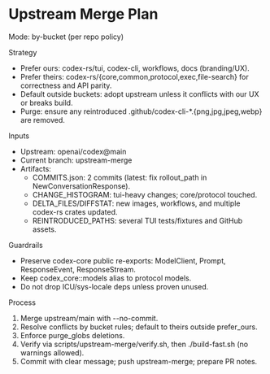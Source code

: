 # Upstream Merge Plan

Mode: by-bucket (per repo policy)

Strategy
- Prefer ours: codex-rs/tui, codex-cli, workflows, docs (branding/UX).
- Prefer theirs: codex-rs/{core,common,protocol,exec,file-search} for correctness and API parity.
- Default outside buckets: adopt upstream unless it conflicts with our UX or breaks build.
- Purge: ensure any reintroduced .github/codex-cli-*.{png,jpg,jpeg,webp} are removed.

Inputs
- Upstream: openai/codex@main
- Current branch: upstream-merge
- Artifacts:
  - COMMITS.json: 2 commits (latest: fix rollout_path in NewConversationResponse).
  - CHANGE_HISTOGRAM: tui-heavy changes; core/protocol touched.
  - DELTA_FILES/DIFFSTAT: new images, workflows, and multiple codex-rs crates updated.
  - REINTRODUCED_PATHS: several TUI tests/fixtures and GitHub assets.

Guardrails
- Preserve codex-core public re-exports: ModelClient, Prompt, ResponseEvent, ResponseStream.
- Keep codex_core::models alias to protocol models.
- Do not drop ICU/sys-locale deps unless proven unused.

Process
1) Merge upstream/main with --no-commit.
2) Resolve conflicts by bucket rules; default to theirs outside prefer_ours.
3) Enforce purge_globs deletions.
4) Verify via scripts/upstream-merge/verify.sh, then ./build-fast.sh (no warnings allowed).
5) Commit with clear message; push upstream-merge; prepare PR notes.
